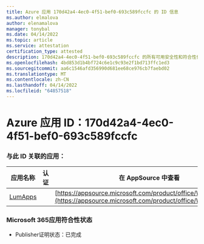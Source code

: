 ```yaml
---
title: Azure 应用 170d42a4-4ec0-4f51-bef0-693c589fccfc 的 ID 信息
ms.author: elmalova
author: elenamalova
manager: tonybal
ms.date: 04/14/2022
ms.topic: article
ms.service: attestation
certification_type: attested
description: 170d42a4-4ec0-4f51-bef0-693c589fccfc 的所有可用安全性和符合性信息。
ms.openlocfilehash: 4bd853d1b4bf724c6e1c9c93e2f1bd713ffc1ed3
ms.sourcegitcommit: aa6c1546afd356990d681ee68ce976cb7faebd02
ms.translationtype: MT
ms.contentlocale: zh-CN
ms.lasthandoff: 04/14/2022
ms.locfileid: "64857518"
---
```

# <a name="azure-app-id-170d42a4-4ec0-4f51-bef0-693c589fccfc"></a>Azure 应用 ID：170d42a4-4ec0-4f51-bef0-693c589fccfc


### <a name="apps-associated-with-this-id"></a>与此 ID 关联的应用：
| **应用名称** | **认证** | **在 AppSource 中查看** |
|--------------|---------------|-----------------------|
| [LumApps](../forward/WA200001015.md) |  | [https://appsource.microsoft.com/product/office/WA200001015](https://appsource.microsoft.com/product/office/WA200001015) |

### <a name="microsoft-365-app-compliance-status"></a>Microsoft 365应用符合性状态
- Publisher证明状态：已完成
